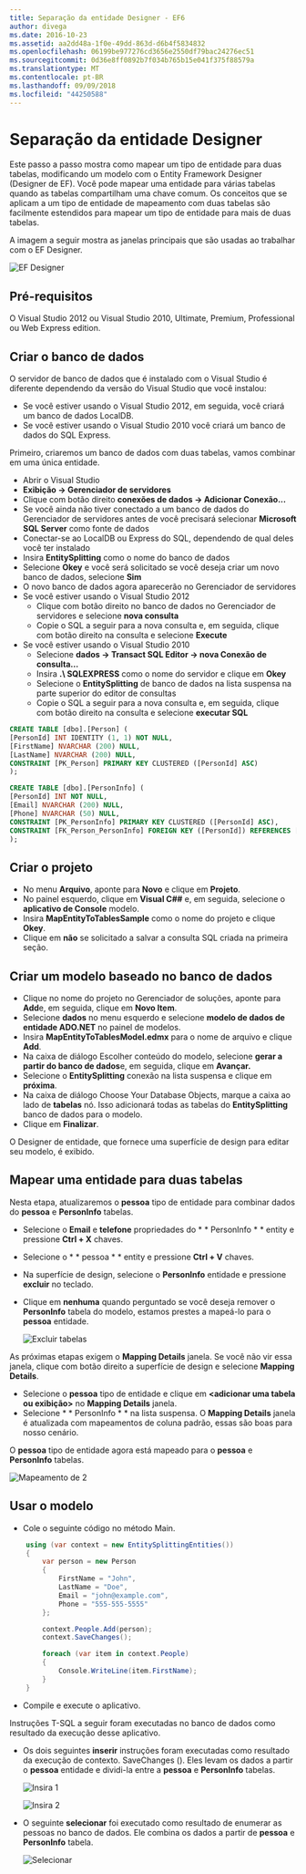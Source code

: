 ```yaml
---
title: Separação da entidade Designer - EF6
author: divega
ms.date: 2016-10-23
ms.assetid: aa2dd48a-1f0e-49dd-863d-d6b4f5834832
ms.openlocfilehash: 06199be977276cd3656e2550df79bac24276ec51
ms.sourcegitcommit: 0d36e8ff0892b7f034b765b15e041f375f88579a
ms.translationtype: MT
ms.contentlocale: pt-BR
ms.lasthandoff: 09/09/2018
ms.locfileid: "44250588"
---
```

# <a name="designer-entity-splitting"></a>Separação da entidade Designer
Este passo a passo mostra como mapear um tipo de entidade para duas tabelas, modificando um modelo com o Entity Framework Designer (Designer de EF). Você pode mapear uma entidade para várias tabelas quando as tabelas compartilham uma chave comum. Os conceitos que se aplicam a um tipo de entidade de mapeamento com duas tabelas são facilmente estendidos para mapear um tipo de entidade para mais de duas tabelas.

A imagem a seguir mostra as janelas principais que são usadas ao trabalhar com o EF Designer.

![EF Designer](~/ef6/media/efdesigner.png)

## <a name="prerequisites"></a>Pré-requisitos

O Visual Studio 2012 ou Visual Studio 2010, Ultimate, Premium, Professional ou Web Express edition.

## <a name="create-the-database"></a>Criar o banco de dados

O servidor de banco de dados que é instalado com o Visual Studio é diferente dependendo da versão do Visual Studio que você instalou:

-   Se você estiver usando o Visual Studio 2012, em seguida, você criará um banco de dados LocalDB.
-   Se você estiver usando o Visual Studio 2010 você criará um banco de dados do SQL Express.

Primeiro, criaremos um banco de dados com duas tabelas, vamos combinar em uma única entidade.

-   Abrir o Visual Studio
-   **Exibição -&gt; Gerenciador de servidores**
-   Clique com botão direito **conexões de dados -&gt; Adicionar Conexão...**
-   Se você ainda não tiver conectado a um banco de dados do Gerenciador de servidores antes de você precisará selecionar **Microsoft SQL Server** como fonte de dados
-   Conectar-se ao LocalDB ou Express do SQL, dependendo de qual deles você ter instalado
-   Insira **EntitySplitting** como o nome do banco de dados
-   Selecione **Okey** e você será solicitado se você deseja criar um novo banco de dados, selecione **Sim**
-   O novo banco de dados agora aparecerão no Gerenciador de servidores
-   Se você estiver usando o Visual Studio 2012
    -   Clique com botão direito no banco de dados no Gerenciador de servidores e selecione **nova consulta**
    -   Copie o SQL a seguir para a nova consulta e, em seguida, clique com botão direito na consulta e selecione **Execute**
-   Se você estiver usando o Visual Studio 2010
    -   Selecione **dados -&gt; Transact SQL Editor -&gt; nova Conexão de consulta...**
    -   Insira **.\\ SQLEXPRESS** como o nome do servidor e clique em **Okey**
    -   Selecione o **EntitySplitting** de banco de dados na lista suspensa na parte superior do editor de consultas
    -   Copie o SQL a seguir para a nova consulta e, em seguida, clique com botão direito na consulta e selecione **executar SQL**

``` SQL
CREATE TABLE [dbo].[Person] (
[PersonId] INT IDENTITY (1, 1) NOT NULL,
[FirstName] NVARCHAR (200) NULL,
[LastName] NVARCHAR (200) NULL,
CONSTRAINT [PK_Person] PRIMARY KEY CLUSTERED ([PersonId] ASC)
);

CREATE TABLE [dbo].[PersonInfo] (
[PersonId] INT NOT NULL,
[Email] NVARCHAR (200) NULL,
[Phone] NVARCHAR (50) NULL,
CONSTRAINT [PK_PersonInfo] PRIMARY KEY CLUSTERED ([PersonId] ASC),
CONSTRAINT [FK_Person_PersonInfo] FOREIGN KEY ([PersonId]) REFERENCES [dbo].[Person] ([PersonId]) ON DELETE CASCADE
);
```

## <a name="create-the-project"></a>Criar o projeto

-   No menu **Arquivo**, aponte para **Novo** e clique em **Projeto**.
-   No painel esquerdo, clique em **Visual C#\#** e, em seguida, selecione o **aplicativo de Console** modelo.
-   Insira **MapEntityToTablesSample** como o nome do projeto e clique **Okey**.
-   Clique em **não** se solicitado a salvar a consulta SQL criada na primeira seção.

## <a name="create-a-model-based-on-the-database"></a>Criar um modelo baseado no banco de dados

-   Clique no nome do projeto no Gerenciador de soluções, aponte para **Add**e, em seguida, clique em **Novo Item**.
-   Selecione **dados** no menu esquerdo e selecione **modelo de dados de entidade ADO.NET** no painel de modelos.
-   Insira **MapEntityToTablesModel.edmx** para o nome de arquivo e clique **Add**.
-   Na caixa de diálogo Escolher conteúdo do modelo, selecione **gerar a partir do banco de dados**e, em seguida, clique em **Avançar.**
-   Selecione o **EntitySplitting** conexão na lista suspensa e clique em **próxima**.
-   Na caixa de diálogo Choose Your Database Objects, marque a caixa ao lado de **tabelas** nó.
    Isso adicionará todas as tabelas do **EntitySplitting** banco de dados para o modelo.
-   Clique em **Finalizar**.

O Designer de entidade, que fornece uma superfície de design para editar seu modelo, é exibido.

## <a name="map-an-entity-to-two-tables"></a>Mapear uma entidade para duas tabelas

Nesta etapa, atualizaremos o **pessoa** tipo de entidade para combinar dados do **pessoa** e **PersonInfo** tabelas.

-   Selecione o **Email** e **telefone** propriedades do * * PersonInfo * * entity e pressione **Ctrl + X** chaves.
-   Selecione o * * pessoa * * entity e pressione **Ctrl + V** chaves.
-   Na superfície de design, selecione o **PersonInfo** entidade e pressione **excluir** no teclado.
-   Clique em **nenhuma** quando perguntado se você deseja remover o **PersonInfo** tabela do modelo, estamos prestes a mapeá-lo para o **pessoa** entidade.

    ![Excluir tabelas](~/ef6/media/deletetables.png)

As próximas etapas exigem o **Mapping Details** janela. Se você não vir essa janela, clique com botão direito a superfície de design e selecione **Mapping Details**.

-   Selecione o **pessoa** tipo de entidade e clique em **&lt;adicionar uma tabela ou exibição&gt;** no **Mapping Details** janela.
-   Selecione * * PersonInfo * * na lista suspensa.
    O **Mapping Details** janela é atualizada com mapeamentos de coluna padrão, essas são boas para nosso cenário.

O **pessoa** tipo de entidade agora está mapeado para o **pessoa** e **PersonInfo** tabelas.

![Mapeamento de 2](~/ef6/media/mapping2.png)

## <a name="use-the-model"></a>Usar o modelo

-   Cole o seguinte código no método Main.

``` csharp
    using (var context = new EntitySplittingEntities())
    {
        var person = new Person
        {
            FirstName = "John",
            LastName = "Doe",
            Email = "john@example.com",
            Phone = "555-555-5555"
        };

        context.People.Add(person);
        context.SaveChanges();

        foreach (var item in context.People)
        {
            Console.WriteLine(item.FirstName);
        }
    }
```

-   Compile e execute o aplicativo.

Instruções T-SQL a seguir foram executadas no banco de dados como resultado da execução desse aplicativo. 

-   Os dois seguintes **inserir** instruções foram executadas como resultado da execução de contexto. SaveChanges (). Eles levam os dados a partir o **pessoa** entidade e dividi-la entre a **pessoa** e **PersonInfo** tabelas.

    ![Insira 1](~/ef6/media/insert1.png)

    ![Insira 2](~/ef6/media/insert2.png)
-   O seguinte **selecionar** foi executado como resultado de enumerar as pessoas no banco de dados. Ele combina os dados a partir de **pessoa** e **PersonInfo** tabela.

    ![Selecionar](~/ef6/media/select.png)
